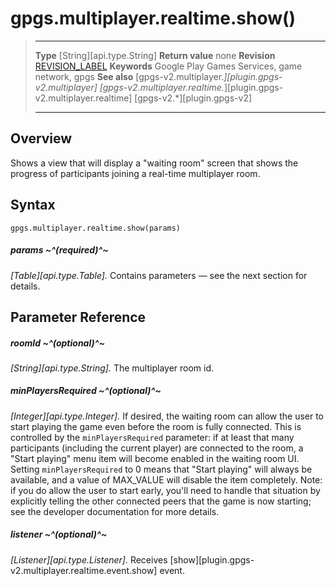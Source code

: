 # gpgs.multiplayer.realtime.show()

> --------------------- ------------------------------------------------------------------------------------------
> __Type__              [String][api.type.String]
> __Return value__      none
> __Revision__          [REVISION_LABEL](REVISION_URL)
> __Keywords__          Google Play Games Services, game network, gpgs
> __See also__          [gpgs-v2.multiplayer.*][plugin.gpgs-v2.multiplayer]
>                       [gpgs-v2.multiplayer.realtime.*][plugin.gpgs-v2.multiplayer.realtime]
>                       [gpgs-v2.*][plugin.gpgs-v2]
> --------------------- ------------------------------------------------------------------------------------------

## Overview

Shows a view that will display a "waiting room" screen that shows the progress of participants joining a real-time multiplayer room.

## Syntax

	gpgs.multiplayer.realtime.show(params)

##### params ~^(required)^~
_[Table][api.type.Table]._ Contains parameters — see the next section for details.

## Parameter Reference

##### roomId ~^(optional)^~
_[String][api.type.String]._ The multiplayer room id.

##### minPlayersRequired ~^(optional)^~
_[Integer][api.type.Integer]._ If desired, the waiting room can allow the user to start playing the game even before the room is fully connected. This is controlled by the `minPlayersRequired` parameter: if at least that many participants (including the current player) are connected to the room, a "Start playing" menu item will become enabled in the waiting room UI. Setting `minPlayersRequired` to 0 means that "Start playing" will always be available, and a value of MAX_VALUE will disable the item completely. Note: if you do allow the user to start early, you'll need to handle that situation by explicitly telling the other connected peers that the game is now starting; see the developer documentation for more details.

##### listener ~^(optional)^~
_[Listener][api.type.Listener]._ Receives [show][plugin.gpgs-v2.multiplayer.realtime.event.show] event.